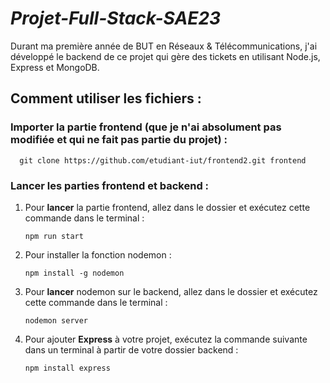# _Projet-Full-Stack-SAE23_

Durant ma première année de BUT en Réseaux & Télécommunications, j'ai développé le backend de ce projet qui gère des tickets en utilisant Node.js, Express et MongoDB.

## Comment utiliser les fichiers :

### Importer la partie frontend (que je n'ai absolument pas modifiée et qui ne fait pas partie du projet) :

      git clone https://github.com/etudiant-iut/frontend2.git frontend
      

### Lancer les parties frontend et backend :

1. Pour **lancer** la partie frontend, allez dans le dossier et exécutez cette commande dans le terminal :

      `npm run start`

2. Pour installer la fonction nodemon :

      `npm install -g nodemon`


3. Pour **lancer** nodemon sur le backend, allez dans le dossier et exécutez cette commande dans le terminal :

      `nodemon server`


4. Pour ajouter **Express** à votre projet, exécutez la commande suivante dans un terminal à partir de votre dossier backend :

      `npm install express`
